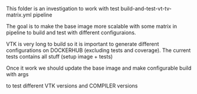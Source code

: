 This folder is an investigation to work with test build-and-test-vt-tv-matrix.yml pipeline

The goal is to make the base image more scalable with some matrix in pipeline to build and test with different configuraions.

VTK is very long to build so it is important to generate different configurations on DOCKERHUB (excluding tests and coverage). The current tests contains all stuff (setup image + tests)

Once it work we should update the base image and make configurable build with args

to test different VTK versions and COMPILER versions

